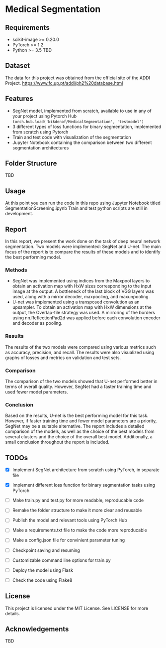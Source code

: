 # Medical Segmentation 

## Requirements
* scikit-image >= 0.20.0
* PyTorch >= 1.2
* Python >= 3.5
TBD

## Dataset 
The data for this project was obtained from the official site of the ADDI Project.
https://www.fc.up.pt/addi/ph2%20database.html

## Features
* SegNet model, implemented from scratch, available to use in any of your project using Pytorch Hub
`torch.hub.load('Nikdenof/MedicalSegmentation', 'testmodel')`
* 3 different types of loss functions for binary segmentation, implemented from scratch using Pytorch
* Train and test code with visualization of the segmentation
* Jupyter Notebook containing the comparison between two different segmentation architectures

## Folder Structure
TBD

## Usage
At this point you can run the code in this repo using Jupyter Notebook titled SegmentationScreening.ipynb
Train and test python scripts are still in development.

## Report

In this report, we present the work done on the task of deep neural network segmentation. Two models were implemented: SegNet and U-net. The main focus of the report is to compare the results of these models and to identify the best performing model.

### Methods

- SegNet was implemented using indices from the Maxpool layers to obtain an activation map with HxW sizes corresponding to the input image at the output. A bottleneck of the last block of VGG layers was used, along with a mirror decoder, maxpooling, and maxunpooling.
- U-net was implemented using a transposed convolution as an upsampler. To obtain an activation map with HxW dimensions at the output, the Overlap-tile strategy was used. A mirroring of the borders using nn.ReflectionPad2d was applied before each convolution encoder and decoder as pooling.

### Results

The results of the two models were compared using various metrics such as accuracy, precision, and recall. The results were also visualized using graphs of losses and metrics on validation and test sets.

### Comparison

The comparison of the two models showed that U-net performed better in terms of overall quality. However, SegNet had a faster training time and used fewer model parameters.

### Conclusion

Based on the results, U-net is the best performing model for this task. However, if faster training time and fewer model parameters are a priority, SegNet may be a suitable alternative. The report includes a detailed comparison of the models, as well as the choice of the best models from several clusters and the choice of the overall best model. Additionally, a small conclusion throughout the report is included.


## TODOs
- [x] Implement SegNet architecture from scratch using PyTorch, in separate file
- [x] Implement different loss function for binary segmentation tasks using PyTorch
- [ ] Make train.py and test.py for more readable, reproducable code
- [ ] Remake the folder structure to make it more clear and reusable
- [ ] Publish the model and relevant tools using PyTorch Hub
- [ ] Make a requirements.txt file to make the code more reproducable
- [ ] Make a config.json file for convinient parameter tuning
- [ ] Checkpoint saving and resuming
- [ ] Customizable command line options for train.py
- [ ] Deploy the model using Flask
- [ ] Check the code using Flake8



## License
This project is licensed under the MIT License. See  LICENSE for more details.

## Acknowledgements
TBD
